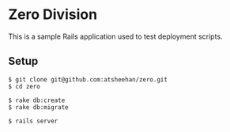 # Zero Division

This is a sample Rails application used to test deployment scripts.

## Setup

```
$ git clone git@github.com:atsheehan/zero.git
$ cd zero
```

```
$ rake db:create
$ rake db:migrate
```

```
$ rails server
```
